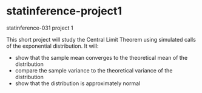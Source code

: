 # statinference-project1
statinference-031 project 1

This short project will study the Central Limit Theorem using simulated calls of the exponential distribution. 
It will:

  * show that the sample mean converges to the theoretical mean of the distribution
  * compare the sample variance to the theoretical variance of the distribution
  * show that the distribution is approximately normal
